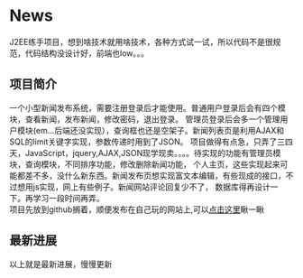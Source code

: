 # News
J2EE练手项目，想到啥技术就用啥技术，各种方式试一试，所以代码不是很规范，代码结构没设计好，前端也low。。。

## 项目简介
一个小型新闻发布系统，需要注册登录后才能使用。普通用户登录后会有四个模块，查看新闻，发布新闻，修改密码，退出登录。
管理员登录后会多一个管理用户模块(em...后端还没实现），查询框也还是空架子。新闻列表页是利用AJAX和SQL的limit关键字实现，参数传递时用到了JSON。
项目做得有点急，只弄了三四天，JavaScript，jquery,AJAX,JSON现学现卖。。。。待实现的功能有管理员模块，查询模块，不同排序功能，修改删除新闻功能，
个人主页，这些实现起来可能都差不多，没什么新东西。新闻发布页想实现富文本编辑，有些现成的接口，不过想用js实现，网上有些例子。新闻网站评论回复少不了，
数据库得再设计一下。再学习一段时间再弄。  
项目先放到github搁着，顺便发布在自己玩的网站上,可以[点击这里](https://www.yngee.cn/news)瞅一瞅  

## 最新进展

以上就是最新进展，慢慢更新
